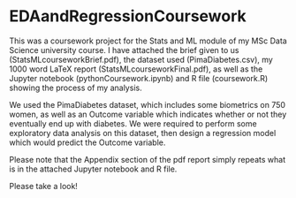 # EDAandRegressionCoursework

This was a coursework project for the Stats and ML module of my MSc Data Science university course. I have attached the brief given to us (StatsMLcourseworkBrief.pdf), the dataset used (PimaDiabetes.csv), my 1000 word LaTeX report (StatsMLcourseworkFinal.pdf), as well as the Jupyter notebook (pythonCoursework.ipynb) and R file (coursework.R) showing the process of my analysis.

We used the PimaDiabetes dataset, which includes some biometrics on 750 women, as well as an Outcome variable which indicates whether or not they eventually end up with diabetes. We were required to perform some exploratory data analysis on this dataset, then design a regression model which would predict the Outcome variable. 

Please note that the Appendix section of the pdf report simply repeats what is in the attached Jupyter notebook and R file.

Please take a look!

